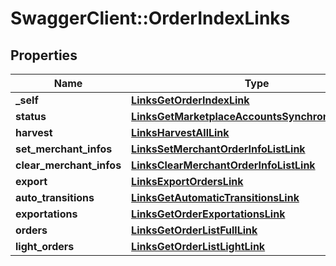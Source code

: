 # SwaggerClient::OrderIndexLinks

## Properties
Name | Type | Description | Notes
------------ | ------------- | ------------- | -------------
**_self** | [**LinksGetOrderIndexLink**](LinksGetOrderIndexLink.md) |  | 
**status** | [**LinksGetMarketplaceAccountsSynchronizationLink**](LinksGetMarketplaceAccountsSynchronizationLink.md) |  | 
**harvest** | [**LinksHarvestAllLink**](LinksHarvestAllLink.md) |  | 
**set_merchant_infos** | [**LinksSetMerchantOrderInfoListLink**](LinksSetMerchantOrderInfoListLink.md) |  | 
**clear_merchant_infos** | [**LinksClearMerchantOrderInfoListLink**](LinksClearMerchantOrderInfoListLink.md) |  | 
**export** | [**LinksExportOrdersLink**](LinksExportOrdersLink.md) |  | 
**auto_transitions** | [**LinksGetAutomaticTransitionsLink**](LinksGetAutomaticTransitionsLink.md) |  | 
**exportations** | [**LinksGetOrderExportationsLink**](LinksGetOrderExportationsLink.md) |  | [optional] 
**orders** | [**LinksGetOrderListFullLink**](LinksGetOrderListFullLink.md) |  | 
**light_orders** | [**LinksGetOrderListLightLink**](LinksGetOrderListLightLink.md) |  | 


